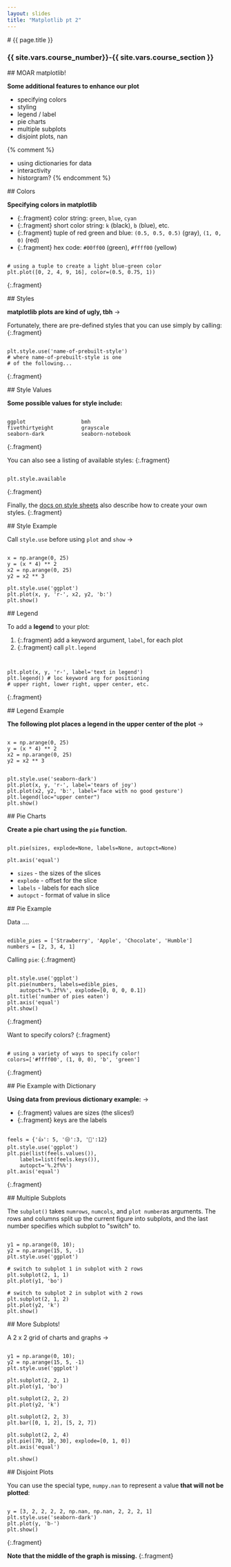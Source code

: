 ```yaml
---
layout: slides
title: "Matplotlib pt 2"
---
```

<section markdown="block" class="intro-slide">
# {{ page.title }}

### {{ site.vars.course_number}}-{{ site.vars.course_section }}

<p><small></small></p>
</section>


<section markdown="block">
## MOAR matplotlib!

__Some additional features to enhance our plot__

* specifying colors
* styling
* legend / label
* pie charts
* multiple subplots
* disjoint plots, nan

{% comment %}
* using dictionaries for data
* interactivity
* historgram?
{% endcomment %}

</section>

<section markdown="block">
## Colors

__Specifying colors in matplotlib__

* {:.fragment} color string: `green`, `blue`, `cyan`
* {:.fragment} short color string: `k` (black), `b` (blue), etc.
* {:.fragment} tuple of red green and blue: `(0.5, 0.5, 0.5)` (gray), `(1, 0, 0)` (red)
* {:.fragment} hex code: `#00ff00` (green), `#ffff00` (yellow)

<pre><code data-trim contenteditable>
# using a tuple to create a light blue-green color
plt.plot([0, 2, 4, 9, 16], color=(0.5, 0.75, 1))
</code></pre>
{:.fragment}

</section>

<section markdown="block">
## Styles

__matplotlib plots are kind of ugly, tbh__ &rarr;

Fortunately, there are pre-defined styles that you can use simply by calling: 
{:.fragment}

<pre><code data-trim contenteditable>
plt.style.use('name-of-prebuilt-style')
# where name-of-prebuilt-style is one
# of the following...
</code></pre>
{:.fragment}


</section>

<section markdown="block">
## Style Values

__Some possible values for style include:__

<pre><code data-trim contenteditable>
ggplot                  bmh
fivethirtyeight         grayscale
seaborn-dark            seaborn-notebook 
</code></pre>
{:.fragment}

You can also see a listing of available styles:
{:.fragment}

<pre><code data-trim contenteditable>
plt.style.available
</code></pre>
{:.fragment}

Finally, the [docs on style sheets](https://matplotlib.org/users/style_sheets.html) also describe how to create your own styles.
{:.fragment}

</section>

<section markdown="block">
## Style Example

Call `style.use` before using `plot` and `show` &rarr;

<pre><code data-trim contenteditable>
x = np.arange(0, 25)
y = (x * 4) ** 2
x2 = np.arange(0, 25)
y2 = x2 ** 3

plt.style.use('ggplot')
plt.plot(x, y, 'r-', x2, y2, 'b:')
plt.show()
</code></pre>

</section>

<section markdown="block">
## Legend

To add a __legend__ to your plot:

1. {:.fragment} add a keyword argument, `label`, for each plot
2. {:.fragment} call `plt.legend`

<pre><code data-trim contenteditable>

plt.plot(x, y, 'r-', label='text in legend')
plt.legend() # loc keyword arg for positioning
# upper right, lower right, upper center, etc.
</code></pre>
{:.fragment}

</section>

<section markdown="block">
## Legend Example

__The following plot places a legend in the upper center of the plot__ &rarr;

<pre><code data-trim contenteditable>
x = np.arange(0, 25)
y = (x * 4) ** 2
x2 = np.arange(0, 25)
y2 = x2 ** 3
</code></pre>

<pre><code data-trim contenteditable>
plt.style.use('seaborn-dark')
plt.plot(x, y, 'r-', label='tears of joy')
plt.plot(x2, y2, 'b:', label='face with no good gesture')
plt.legend(loc="upper center")
plt.show()
</code></pre>


</section>

<section markdown="block">
## Pie Charts

__Create a pie chart using the `pie` function.__

<pre><code data-trim contenteditable>
plt.pie(sizes, explode=None, labels=None, autopct=None)

plt.axis('equal')
</code></pre>

* `sizes` - the sizes of the slices
* `explode` - offset for the slice 
* `labels` - labels for each slice
* `autopct` - format of value in slice
</section>

<section markdown="block">
## Pie Example 

Data ....

<pre><code data-trim contenteditable>
edible_pies = ['Strawberry', 'Apple', 'Chocolate', 'Humble']
numbers = [2, 3, 4, 1]
</code></pre>

Calling `pie`: 
{:.fragment}

<pre><code data-trim contenteditable>
plt.style.use('ggplot')
plt.pie(numbers, labels=edible_pies, 
    autopct='%.2f%%', explode=[0, 0, 0, 0.1])
plt.title('number of pies eaten')
plt.axis('equal')
plt.show()
</code></pre>
{:.fragment}

Want to specify colors?
{:.fragment}

<pre><code data-trim contenteditable>
# using a variety of ways to specify color!
colors=['#ffff00', (1, 0, 0), 'b', 'green']
</code></pre>
{:.fragment}

</section>

<section markdown="block">
##  Pie Example with Dictionary

__Using data from previous dictionary example:__ &rarr;

* {:.fragment} values are sizes (the slices!)
* {:.fragment} keys are the labels

<pre><code data-trim contenteditable>
feels = {'👍': 5, '😒':3, '🍠':12}
plt.style.use('ggplot')
plt.pie(list(feels.values()), 
    labels=list(feels.keys()), 
    autopct='%.2f%%')
plt.axis('equal')
</code></pre>
{:.fragment}
</section>

<section markdown="block">
##  Multiple Subplots

The `subplot()` takes `numrows`, `numcols`, and `plot number`as arguments. The rows and columns split up the current figure into subplots, and the last number specifies which subplot to "switch" to.

<pre><code data-trim contenteditable>
y1 = np.arange(0, 10);
y2 = np.arange(15, 5, -1)
plt.style.use('ggplot')

# switch to subplot 1 in subplot with 2 rows
plt.subplot(2, 1, 1)
plt.plot(y1, 'bo')

# switch to subplot 2 in subplot with 2 rows
plt.subplot(2, 1, 2)
plt.plot(y2, 'k')
plt.show()
</code></pre>

</section>

<section markdown="block">
## More Subplots!

A 2 x 2 grid of charts and graphs &rarr;

<pre><code data-trim contenteditable>
y1 = np.arange(0, 10);
y2 = np.arange(15, 5, -1)
plt.style.use('ggplot')

plt.subplot(2, 2, 1)
plt.plot(y1, 'bo')

plt.subplot(2, 2, 2)
plt.plot(y2, 'k')

plt.subplot(2, 2, 3)
plt.bar([0, 1, 2], [5, 2, 7])

plt.subplot(2, 2, 4)
plt.pie([70, 10, 30], explode=[0, 1, 0])
plt.axis('equal')

plt.show()
</code></pre>
</section>

<section markdown="block">
## Disjoint Plots

You can use the special type, `numpy.nan` to represent a value __that will not be plotted__:


<pre><code data-trim contenteditable>
y = [3, 2, 2, 2, 2, np.nan, np.nan, 2, 2, 2, 1]
plt.style.use('seaborn-dark')
plt.plot(y, 'b-')
plt.show()
</code></pre>
{:.fragment}

__Note that the middle of the graph is missing.__
{:.fragment}
</section>
